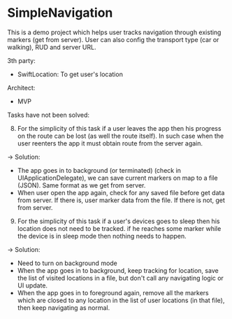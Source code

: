 # SimpleNavigation

This is a demo project which helps user tracks navigation through existing markers (get from server). User can also config the transport type (car or walking), RUD and server URL.


3th party:

- SwiftLocation: To get user's location

Architect:

- MVP

Tasks have not been solved:

8. For the simplicity of this task if a user leaves the app then his
progress on the route can be lost (as well the route itself). In such case
when the user reenters the app it must obtain route from the server again.

-> Solution: 
- The app goes in to background (or terminated) (check in UIApplicationDelegate), we can save current markers on map to a file (JSON). Same format as we get from server.
- When user open the app again, check for any saved file before get data from server. If there is, user marker data from the file. If there is not, get from server.

9. For the simplicity of this task if a user's devices goes to sleep then
his location does not need to be tracked. if he reaches some marker while
the device is in sleep mode then nothing needs to happen.

-> Solution: 
- Need to turn on background mode
- When the app goes in to background, keep tracking for location, save the list of visited locations in a file, but don't call any navigating logic or UI update. 
- When the app goes in to foreground again, remove all the markers which are closed to any location in the list of user locations (in that file), then keep navigating as normal.
